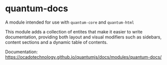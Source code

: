 # quantum-docs

A module intended for use with `quantum-core` and `quantum-html`

This module adds a collection of entites that make it easier to write
documentation, providing both layout and visual modifiers such as sidebars,
content sections and a dynamic table of contents.

Documentation:
https://ocadotechnology.github.io/quantumjs/docs/modules/quantum-docs/
